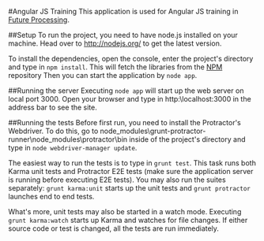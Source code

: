 #Angular JS Training
This application is used for Angular JS training in [Future Processing](http://www.future-processing.com).

##Setup
To run the project, you need to have node.js installed on your machine. Head over to http://nodejs.org/ to get the latest version.

To install the dependencies, open the console, enter the project's directory and type in `npm install`. This will fetch the libraries from the [NPM](https://www.npmjs.org/) repository Then you can start the application by `node app`.

##Running the server
Executing `node app` will start up the web server on local port 3000. Open your browser and type in http:\\localhost:3000 in the address bar to see the site.

##Running the tests
Before first run, you need to install the Protractor's Webdriver. To do this, go to node_modules\grunt-protractor-runner\node_modules\protractor\bin inside of the project's directory and type in `node webdriver-manager update`.

The easiest way to run the tests is to type in `grunt test`. This task runs both Karma unit tests and Protractor E2E tests (make sure the application server is running before executing E2E tests).
You may also run the suites separately: `grunt karma:unit` starts up the unit tests and `grunt protractor` launches end to end tests.

What's more, unit tests may also be started in a watch mode. Executing `grunt karma:watch` starts up Karma and watches for file changes. If either source code or test is changed, all the tests are run immediately.